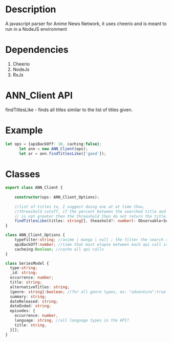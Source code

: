 
# Description
A javascript parser for Anime News Network, it uses cheerio and is meant to run in a NodeJS environment

# Dependencies
1) Cheerio
2) NodeJs
3) RxJs

# ANN_Client API
findTitlesLike - finds all titles similar to the list of titles given.

# Example
```typescript
let ops = {apiBackOff: 10, caching:false};
      let ann = new ANN_Client(ops);
      let ar = ann.findTitlesLike(['good']);
```
      
      
# Classes
```typescript
export class ANN_Client {
    
    constructor(ops: ANN_Client_Options);
    
    //list of titles to, I suggest doing one at at time thou,
    //threashold cutoff, if the percent between the searched title and the title found 
    // is not greater then the threashold then do not return the title.
    findTitlesLike(titles: string[], theashold?: number): Observable<SeriesModel[]>; 
}

class ANN_Client_Options {
    typeFilter:string; //anime | manga | null ; the filter the search result type
    apiBackOff:number; //time that must elapse between each api call in seconds
    cacheing:Boolean; //cache all api calls
}

class SeriesModel {
  type:string;
  _id: string;
  occurrence: number;
  title: string;
  alternativeTitles: string;
  [genre: string]:boolean; //for all genre types, ex: "adventure":true
  summary: string;
  dateReleased: string;
  dateEnded: string;
  episodes: {
    occurrence: number,
    language: string, //all language types in the API?
    title: string,
  }[];
}
```
